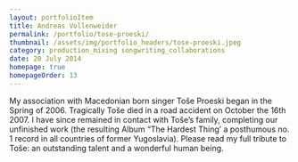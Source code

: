 ```yaml
---
layout: portfolioItem
title: Andreas Vollenweider
permalink: /portfolio/tose-proeski/
thumbnail: /assets/img/portfolio_headers/tose-proeski.jpeg
category: production_mixing songwriting_collaborations
date: 20 July 2014
homepage: true
homepageOrder: 13
---
```


My association with Macedonian born singer Toše Proeski began in the Spring of 2006. Tragically Toše died in a road accident on October the 16th 2007. I have since remained in contact with Toše’s family, completing our unfinished work (the resulting Album “The Hardest Thing’ a posthumous no. 1 record in all countries of former Yugoslavia). Please read my full tribute to Toše: an outstanding talent and a wonderful human being.